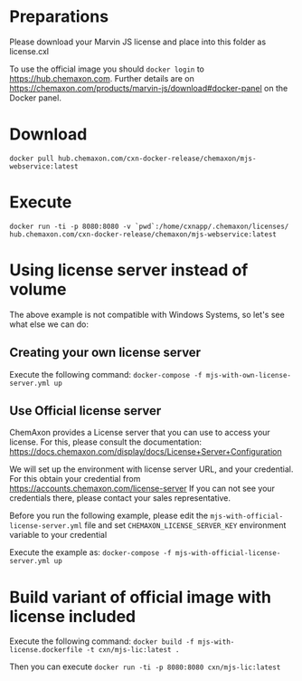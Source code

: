 # Preparations

Please download your Marvin JS license and place into this folder as license.cxl

To use the official image you should `docker login` to https://hub.chemaxon.com. Further details are on https://chemaxon.com/products/marvin-js/download#docker-panel on the Docker panel.

# Download

`docker pull hub.chemaxon.com/cxn-docker-release/chemaxon/mjs-webservice:latest`

# Execute

```docker run -ti -p 8080:8080 -v `pwd`:/home/cxnapp/.chemaxon/licenses/ hub.chemaxon.com/cxn-docker-release/chemaxon/mjs-webservice:latest```

# Using license server instead of volume

The above example is not compatible with Windows Systems, so let's see what else we can do:

## Creating your own license server

Execute the following command: `docker-compose -f mjs-with-own-license-server.yml up`

## Use Official license server

ChemAxon provides a License server that you can use to access your license. For this, please
consult the documentation: https://docs.chemaxon.com/display/docs/License+Server+Configuration

We will set up the environment with license server URL, and your credential. For this obtain
your credential from https://accounts.chemaxon.com/license-server If you can not see your 
credentials there, please contact your sales representative.

Before you run the following example, please edit the `mjs-with-official-license-server.yml` 
file and set `CHEMAXON_LICENSE_SERVER_KEY` environment variable to your credential

Execute the example as: `docker-compose -f mjs-with-official-license-server.yml up`

# Build variant of official image with license included

Execute the following command: `docker build -f mjs-with-license.dockerfile -t cxn/mjs-lic:latest .`

Then you can execute `docker run -ti -p 8080:8080 cxn/mjs-lic:latest`

